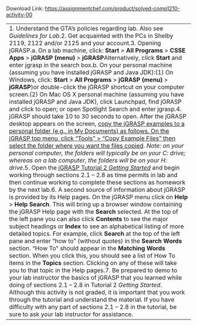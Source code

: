 Download Link: https://assignmentchef.com/product/solved-comp1210-activity-00
<br>
<table>

 <tbody>

  <tr>

   <td>1.     Understand the GTA’s policies regarding lab.  Also see <em>Guidelines for Lab</em>.2.     Get acquainted with the PCs in Shelby 2119, 2122 and/or 2125 and your account.3.     Opening jGRASP.a.  On a lab machine, click: <strong>Start</strong> &gt; <strong>All Programs</strong> &gt;<strong> CSSE Apps</strong> &gt; <strong>jGRASP</strong> <strong>(menu) </strong>&gt;<strong> jGRASP</strong>Alternatively, click <strong>Start</strong> and enter jgrasp in the search box.b. On your personal machine (assuming you have installed jGRASP and Java JDK):(1)  On Windows, click: <strong>Start</strong> &gt; <strong>All Programs</strong> &gt;<strong> jGRASP</strong> <strong>(menu) </strong>&gt;<strong> jGRASP</strong>)or double-click the jGRASP shortcut on your computer screen.(2)  On Mac OS X personal machine (assuming you have installed jGRASP and Java JDK), click Launchpad, find jGRASP and click to open; or open Spotlight Search and enter jgrasp.4.     jGRASP should take 10 to 30 seconds to open.  After the jGRASP desktop appears on the screen, <u>copy the jGRASP examples to a personal folder (e.g., in My Documents) as follows.  On the jGRASP top menu, click “Tools” &gt; “Copy Example Files” then select the folder where you want the files copied</u>. <em>Note: on your personal computer, the folders will typically be on your C: drive; whereas on a lab computer, the folders will be on your H: drive</em>.5.     Open the <a href="http://www.jgrasp.org/tutorials200/jGRASP_02_Getting_Started.pdf">jGRASP Tutorial 2 <em>Getting Started</em></a> and begin working through sections 2.1 – 2.8 as time permits in lab and then continue working to complete these sections as homework by the next lab.6.     A second source of information about jGRASP is provided by its Help pages.  On the jGRASP menu click on <strong>Help</strong> &gt; <strong>Help Search</strong>. This will bring up a browser window containing the jGRASP Help page with the <strong>Search</strong> selected. At the top of the left pane you can also click <strong>Contents</strong> to see the major subject headings or <strong>Index</strong> to see an alphabetical listing of more detailed topics. For example, click <strong>Search</strong> at the top of the left pane and enter “how to” (without quotes) in the <strong>Search Words</strong> section.  “How To” should appear in the <strong>Matching Words</strong> section.  When you click this, you should see a list of How To items in the <strong>Topics</strong> section.  Clicking on any of these will take you to that topic in the Help pages.7.     Be prepared to demo to your lab instructor the basics of jGRASP that you learned while doing of sections 2.1 – 2.8 in Tutorial 2 <em>Getting Started</em>.  Although this activity is not graded, it is important that you work through the tutorial and understand the material.  If you have difficulty with any part of sections 2.1 – 2.8 in the tutorial, be sure to ask your lab instructor for assistance.</td>

  </tr>

 </tbody>

</table>